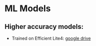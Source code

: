 # ML Models

## Higher accuracy models:
- Trained on Efficient Lite4: [google drive](https://drive.google.com/file/d/1gWDRfk4hWByXtMOixADEtkMeG01g4LJF/view?usp=sharing)
